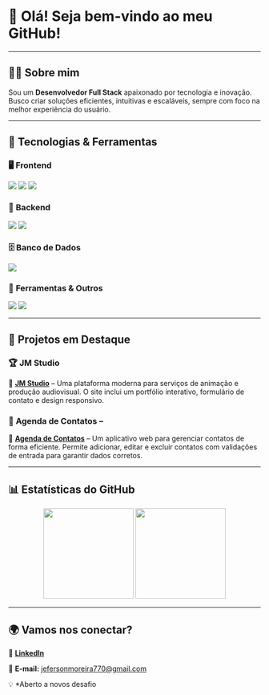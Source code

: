 # 👋 Olá! Seja bem-vindo ao meu GitHub!  

---

## 🧑‍💻 Sobre mim  
Sou um **Desenvolvedor Full Stack** apaixonado por tecnologia e inovação. Busco criar soluções eficientes, intuitivas e escaláveis, sempre com foco na melhor experiência do usuário.

---

## 🚀 Tecnologias & Ferramentas  

### 🖥️ **Frontend**  
<p align="left">
  <img src="https://img.shields.io/badge/-HTML5-E34F26?style=flat&logo=html5&logoColor=white" />
  <img src="https://img.shields.io/badge/-CSS3-1572B6?style=flat&logo=css3&logoColor=white" />
  <img src="https://img.shields.io/badge/-JavaScript-F7DF1E?style=flat&logo=javascript&logoColor=black" />
</p>

### 💾 **Backend**  
<p align="left">
  <img src="https://img.shields.io/badge/-Node.js-339933?style=flat&logo=node.js&logoColor=white" />
  <img src="https://img.shields.io/badge/-PHP-777BB4?style=flat&logo=php&logoColor=white" />
</p>

### 🗄️ **Banco de Dados**  
<p align="left">
  <img src="https://img.shields.io/badge/-MySQL-4479A1?style=flat&logo=mysql&logoColor=white" />

</p>

### 🔧 **Ferramentas & Outros**  
<p align="left">
  <img src="https://img.shields.io/badge/-Git-F05032?style=flat&logo=git&logoColor=white" />
  <img src="https://img.shields.io/badge/-VS%20Code-007ACC?style=flat&logo=visual-studio-code&logoColor=white" />
</p>

---

## 📌 Projetos em Destaque  

### 🏆 **JM Studio**  
🔹 [**JM Studio**](https://site-jm-studio.vercel.app) – Uma plataforma moderna para serviços de animação e produção audiovisual. O site inclui um portfólio interativo, formulário de contato e design responsivo.  

### 📱 **Agenda de Contatos** –  
🔹 [**Agenda de Contatos**](https://agenda-de-contatos-rosy-chi.vercel.app) – Um aplicativo web para gerenciar contatos de forma eficiente. Permite adicionar, editar e excluir contatos com validações de entrada para garantir dados corretos.

---

## 📊 Estatísticas do GitHub  

<div align="center">
  <img height="180em" src="https://github-readme-stats.vercel.app/api?username=Jeferson7770&show_icons=true&theme=radical&count_private=true&cache_seconds=1800" />
  <img height="180em" src="https://github-readme-stats.vercel.app/api/top-langs/?username=Jeferson7770&layout=compact&theme=radical&count_private=true&cache_seconds=1800" />
</div>  

---

## 🌍 Vamos nos conectar?  

📌 [**LinkedIn**](https://www.linkedin.com/in/jefersonmoreiradev/)  

📧 **E-mail:** jefersonmoreira770@gmail.com  

💡 *Aberto a novos desafio

